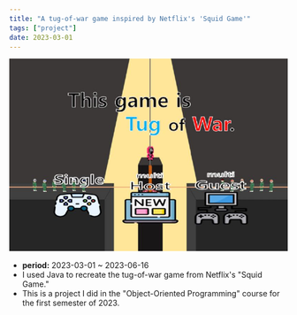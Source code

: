 ```yaml
---
title: "A tug-of-war game inspired by Netflix's 'Squid Game'"
tags: ["project"]
date: 2023-03-01
---
```


![Litmus Project Image](project1.jpg)

- **period:** 2023-03-01 ~ 2023-06-16
- I used Java to recreate the tug-of-war game from Netflix's "Squid Game."
- This is a project I did in the "Object-Oriented Programming" course for the first semester of 2023.
